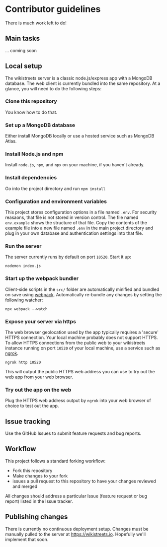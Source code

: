 # Contributor guidelines

There is much work left to do!

## Main tasks

... coming soon

## Local setup

The wikistreets server is a classic node.js/express app with a MongoDB database. The web client is currently bundled into the same repository. At a glance, you will need to do the following steps:

### Clone this repository

You know how to do that.

### Set up a MongoDB database

Either install MongoDB locally or use a hosted service such as MongoDB Atlas.

### Install Node.js and npm

Install `node.js`, `npm`, and `npx` on your machine, if you haven't already.

### Install dependencies

Go into the project directory and run `npm install`

### Configuration and environment variables

This project stores configuration options in a file named `.env`. For security reasaons, that file is not stored in version control. The file named `env.example` shows the structure of that file. Copy the contents of the example file into a new file named `.env` in the main project directory and plug in your own database and authentication settings into that file.

### Run the server

The server currently runs by default on port `10520`. Start it up:

```
nodemon index.js
```

### Start up the webpack bundler

Client-side scripts in the `src/` folder are automatically minified and bundled on save using [webpack](https://webpack.js.org/). Automatically re-bundle any changes by setting the following watcher:

```
npx webpack --watch
```

### Expose your server via https

The web browser geolocation used by the app typically requires a 'secure' HTTPS connection. Your local machine probably does not support HTTPS. To allow HTTPS connections from the public web to your wikistreets instance running on port `10520` of your local machine, use a service such as [ngrok](https://ngrok.com/).

```
ngrok http 10520
```

This will output the public HTTPS web address you can use to try out the web app from your web browser.

### Try out the app on the web

Plug the HTTPS web address output by `ngrok` into your web browser of choice to test out the app.

## Issue tracking

Use the GitHub Issues to submit feature requests and bug reports.

## Workflow

This project follows a standard forking workflow:

- Fork this repository
- Make changes to your fork
- issues a pull request to this repository to have your changes reviewed and merged

All changes should address a particular Issue (feature request or bug report) listed in the Issue tracker.

## Publishing changes

There is currently no continuous deployment setup. Changes must be manually pulled to the server at https://wikistreets.io. Hopefully we'll implement that soon.
